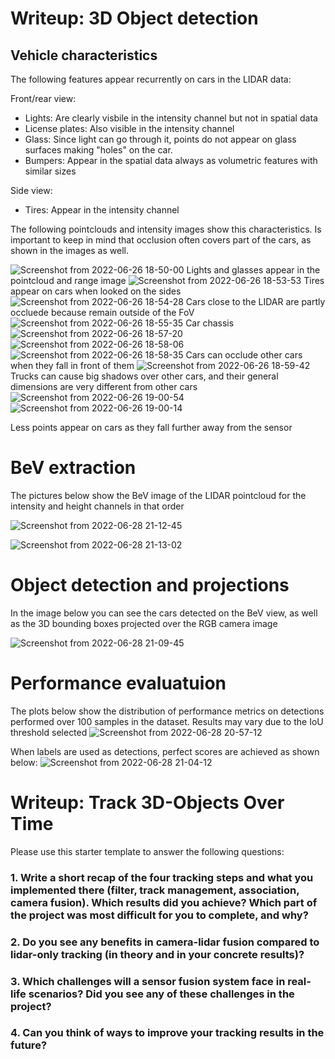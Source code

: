 # Writeup: 3D Object detection

## Vehicle characteristics

The following features appear recurrently on cars in the LIDAR data:

Front/rear view:
- Lights: Are clearly visbile in the intensity channel but not in spatial data
- License plates: Also visible in the intensity channel
- Glass: Since light can go through it, points do not appear on glass surfaces making "holes" on the car.
- Bumpers: Appear in the spatial data always as volumetric features with similar sizes

Side view:
- Tires: Appear in the intensity channel

The following pointclouds and intensity images show this characteristics. Is important to keep in mind that occlusion often covers part of the cars, as shown in the images as well.

![Screenshot from 2022-06-26 18-50-00](https://user-images.githubusercontent.com/71234974/175839520-66cd5121-6b9b-4bab-bb8a-6a4e8c655ba8.png)
Lights and glasses appear in the pointcloud and range image
![Screenshot from 2022-06-26 18-53-53](https://user-images.githubusercontent.com/71234974/175839526-595bdcad-31ed-4724-9dfd-4c79c9c2c237.png)
Tires appear on cars when looked on the sides
![Screenshot from 2022-06-26 18-54-28](https://user-images.githubusercontent.com/71234974/175839534-e28eea6f-7f9f-48a8-a536-9203d6bfae49.png)
Cars close to the LIDAR are partly occluede because remain outside of the FoV
![Screenshot from 2022-06-26 18-55-35](https://user-images.githubusercontent.com/71234974/175839539-b8d90632-07f9-4ca0-9f8c-8b6bc8517be2.png)
Car chassis
![Screenshot from 2022-06-26 18-57-20](https://user-images.githubusercontent.com/71234974/175839606-28e9dca0-981d-40eb-8f69-60aab1a81045.png)
![Screenshot from 2022-06-26 18-58-06](https://user-images.githubusercontent.com/71234974/175839615-bc9070f7-f6e2-4f86-a2d8-d06267e68140.png)
![Screenshot from 2022-06-26 18-58-35](https://user-images.githubusercontent.com/71234974/175839618-ad1aaba4-9998-4993-98a6-e247d53ed13c.png)
Cars can occlude other cars when they fall in front of them
![Screenshot from 2022-06-26 18-59-42](https://user-images.githubusercontent.com/71234974/176007351-37496c76-0647-4c22-a075-1f621f49630e.png)
Trucks can cause big shadows over other cars, and their general dimensions are very different from other cars
![Screenshot from 2022-06-26 19-00-54](https://user-images.githubusercontent.com/71234974/175839629-118cc932-c94b-4c7e-8588-d1f6572c20d9.png)
![Screenshot from 2022-06-26 19-00-14](https://user-images.githubusercontent.com/71234974/176007114-4a900d9b-c41a-4885-bb0f-15209bfdcb02.png)

Less points appear on cars as they fall further away from the sensor

# BeV extraction
The pictures below show the BeV image of the LIDAR pointcloud for the intensity and height channels in that order

![Screenshot from 2022-06-28 21-12-45](https://user-images.githubusercontent.com/71234974/176336437-2b691226-3d34-4dac-bae5-e2da021bb183.png)

![Screenshot from 2022-06-28 21-13-02](https://user-images.githubusercontent.com/71234974/176336434-0936747a-dba6-41b9-b194-7355fc585a37.png)

# Object detection and projections
In the image below you can see the cars detected on the BeV view, as well as the 3D bounding boxes projected over the RGB camera image

![Screenshot from 2022-06-28 21-09-45](https://user-images.githubusercontent.com/71234974/176335934-2260c991-a083-49b3-8b58-2458cd0e1b50.png)


# Performance evaluatuion

The plots below show the distribution of performance metrics on detections performed over 100 samples in the dataset. Results may vary due to the IoU threshold selected
![Screenshot from 2022-06-28 20-57-12](https://user-images.githubusercontent.com/71234974/176334633-3374a313-cad6-41eb-a7cc-d4d61fbbb247.png)

When labels are used as detections, perfect scores are achieved as shown below: 
![Screenshot from 2022-06-28 21-04-12](https://user-images.githubusercontent.com/71234974/176335633-cd3483ee-e09d-4d78-a4fe-4a36c3632045.png)


# Writeup: Track 3D-Objects Over Time

Please use this starter template to answer the following questions:

### 1. Write a short recap of the four tracking steps and what you implemented there (filter, track management, association, camera fusion). Which results did you achieve? Which part of the project was most difficult for you to complete, and why?


### 2. Do you see any benefits in camera-lidar fusion compared to lidar-only tracking (in theory and in your concrete results)? 


### 3. Which challenges will a sensor fusion system face in real-life scenarios? Did you see any of these challenges in the project?


### 4. Can you think of ways to improve your tracking results in the future?

